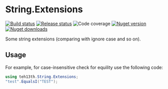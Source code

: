 ﻿# String.Extensions

[![Build status](https://dev.azure.com/teh13th/String.Extensions/_apis/build/status/teh13th.String.Extensions.CI)](https://dev.azure.com/teh13th/String.Extensions/_build/latest?definitionId=6)
[![Release status](https://vsrm.dev.azure.com/teh13th/_apis/public/Release/badge/dcb69077-534b-432c-9a8b-d9b4e6cd8831/1/1)](https://dev.azure.com/teh13th/String.Extensions/_release?_a=releases&definitionId=1)
![Code coverage](https://img.shields.io/azure-devops/coverage/teh13th/String.Extensions/5)
[![Nuget version](https://img.shields.io/nuget/v/teh13th.String.Extensions)](https://www.nuget.org/packages/teh13th.String.Extensions)
[![Nuget downloads](https://img.shields.io/nuget/dt/teh13th.String.Extensions)](https://www.nuget.org/packages/teh13th.String.Extensions)

Some string extensions (comparing with ignore case and so on).

## Usage

For example, for case-insensitive check for equility use the following code:

```csharp
using teh13th.String.Extensions;
"test".EqualsI("TEST");
```
